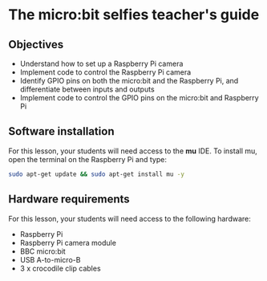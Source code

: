 # The micro:bit selfies teacher's guide

## Objectives

- Understand how to set up a Raspberry Pi camera
- Implement code to control the Raspberry Pi camera
- Identify GPIO pins on both the micro:bit and the Raspberry Pi, and differentiate between inputs and outputs
- Implement code to control the GPIO pins on the micro:bit and Raspberry Pi

## Software installation

For this lesson, your students will need access to the **mu** IDE. To install mu, open the terminal on the Raspberry Pi and type:

```bash
sudo apt-get update && sudo apt-get install mu -y
```

## Hardware requirements

For this lesson, your students will need access to the following hardware:
- Raspberry Pi
- Raspberry Pi camera module
- BBC micro:bit
- USB A-to-micro-B
- 3 x crocodile clip cables
